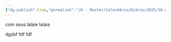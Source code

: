 ```yaml
---
{"dg-publish":true,"permalink":"/0 - Master/Calendário/Diário/2025/10-outubro/2025-10-19-dom/","noteIcon":"","created":"2025-10-14T07:27:52.719-03:00","updated":"2025-10-20T01:05:48.712-03:00"}
---
```



com seus lalaie
lalaia

dgdsf
fdf
fdf